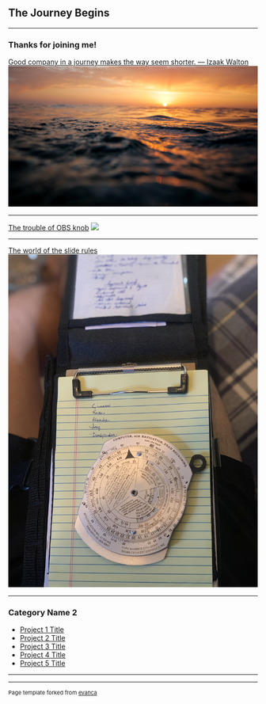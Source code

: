 ## The Journey Begins

---

### Thanks for joining me! 

[Good company in a journey makes the way seem shorter. — Izaak Walton](/OBS)
<img src="images/journey.png?raw=true"/>

---
[The trouble of OBS knob](OBS.md)
<img src="images/dummy_thumbnail.jpg?raw=true"/>

---
[The world of the slide rules](Descend.md)
<img src="images/E6B.jpg?raw=true"/>

---

### Category Name 2

- [Project 1 Title](http://example.com/)
- [Project 2 Title](http://example.com/)
- [Project 3 Title](http://example.com/)
- [Project 4 Title](http://example.com/)
- [Project 5 Title](http://example.com/)

---




---
<p style="font-size:11px">Page template forked from <a href="https://github.com/evanca/quick-portfolio">evanca</a></p>
<!-- Remove above link if you don't want to attibute -->
